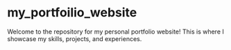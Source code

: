 # my_portfoilio_website
Welcome to the repository for my personal portfolio website! This is where I showcase my skills, projects, and experiences.
